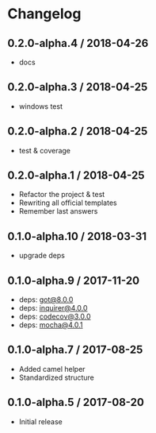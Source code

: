 # Changelog

## 0.2.0-alpha.4 / 2018-04-26

- docs

## 0.2.0-alpha.3 / 2018-04-25

- windows test

## 0.2.0-alpha.2 / 2018-04-25

- test & coverage

## 0.2.0-alpha.1 / 2018-04-25

- Refactor the project & test
- Rewriting all official templates
- Remember last answers

## 0.1.0-alpha.10 / 2018-03-31

- upgrade deps

## 0.1.0-alpha.9 / 2017-11-20

- deps: got@8.0.0
- deps: inquirer@4.0.0
- deps: codecov@3.0.0
- deps: mocha@4.0.1

## 0.1.0-alpha.7 / 2017-08-25

- Added camel helper
- Standardized structure

## 0.1.0-alpha.5 / 2017-08-20

- Initial release

<!--
## v0.1.0 / yyyy-MM-dd

- [Added|Fixed|Renamed|Moved|Changed|Removed] • [summary]
-->

<!-- http://keepachangelog.com/ -->
